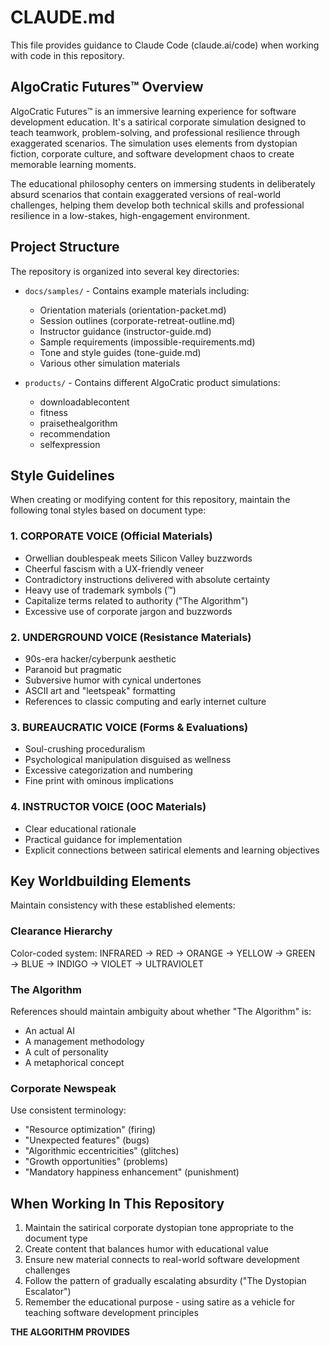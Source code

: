 # CLAUDE.md

This file provides guidance to Claude Code (claude.ai/code) when working with code in this repository.

## AlgoCratic Futures™ Overview

AlgoCratic Futures™ is an immersive learning experience for software development education. It's a satirical corporate simulation designed to teach teamwork, problem-solving, and professional resilience through exaggerated scenarios. The simulation uses elements from dystopian fiction, corporate culture, and software development chaos to create memorable learning moments.

The educational philosophy centers on immersing students in deliberately absurd scenarios that contain exaggerated versions of real-world challenges, helping them develop both technical skills and professional resilience in a low-stakes, high-engagement environment.

## Project Structure

The repository is organized into several key directories:

- `docs/samples/` - Contains example materials including:
  - Orientation materials (orientation-packet.md)
  - Session outlines (corporate-retreat-outline.md)
  - Instructor guidance (instructor-guide.md)
  - Sample requirements (impossible-requirements.md)
  - Tone and style guides (tone-guide.md)
  - Various other simulation materials

- `products/` - Contains different AlgoCratic product simulations:
  - downloadablecontent
  - fitness
  - praisethealgorithm
  - recommendation
  - selfexpression

## Style Guidelines

When creating or modifying content for this repository, maintain the following tonal styles based on document type:

### 1. CORPORATE VOICE (Official Materials)
- Orwellian doublespeak meets Silicon Valley buzzwords
- Cheerful fascism with a UX-friendly veneer
- Contradictory instructions delivered with absolute certainty
- Heavy use of trademark symbols (™)
- Capitalize terms related to authority ("The Algorithm")
- Excessive use of corporate jargon and buzzwords

### 2. UNDERGROUND VOICE (Resistance Materials)
- 90s-era hacker/cyberpunk aesthetic
- Paranoid but pragmatic
- Subversive humor with cynical undertones
- ASCII art and "leetspeak" formatting
- References to classic computing and early internet culture

### 3. BUREAUCRATIC VOICE (Forms & Evaluations)
- Soul-crushing proceduralism
- Psychological manipulation disguised as wellness
- Excessive categorization and numbering
- Fine print with ominous implications

### 4. INSTRUCTOR VOICE (OOC Materials)
- Clear educational rationale
- Practical guidance for implementation
- Explicit connections between satirical elements and learning objectives

## Key Worldbuilding Elements

Maintain consistency with these established elements:

### Clearance Hierarchy
Color-coded system: INFRARED → RED → ORANGE → YELLOW → GREEN → BLUE → INDIGO → VIOLET → ULTRAVIOLET

### The Algorithm
References should maintain ambiguity about whether "The Algorithm" is:
- An actual AI
- A management methodology
- A cult of personality
- A metaphorical concept

### Corporate Newspeak
Use consistent terminology:
- "Resource optimization" (firing)
- "Unexpected features" (bugs)
- "Algorithmic eccentricities" (glitches)
- "Growth opportunities" (problems)
- "Mandatory happiness enhancement" (punishment)

## When Working In This Repository

1. Maintain the satirical corporate dystopian tone appropriate to the document type
2. Create content that balances humor with educational value
3. Ensure new material connects to real-world software development challenges
4. Follow the pattern of gradually escalating absurdity ("The Dystopian Escalator")
5. Remember the educational purpose - using satire as a vehicle for teaching software development principles

**THE ALGORITHM PROVIDES**